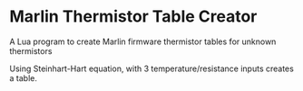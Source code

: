 # Marlin Thermistor Table Creator
A Lua program to create Marlin firmware thermistor tables for unknown thermistors

Using Steinhart-Hart equation, with 3 temperature/resistance inputs creates a table.
